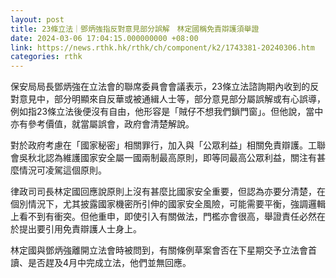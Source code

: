 ```yaml
---
layout: post
title: 23條立法｜鄧炳強指反對意見部分誤解　林定國稱免責辯護須舉證
date: 2024-03-06 17:04:15.000000000 +08:00
link: https://news.rthk.hk/rthk/ch/component/k2/1743381-20240306.htm
categories: rthk
---
```


保安局局長鄧炳強在立法會的聯席委員會會議表示，23條立法諮詢期內收到的反對意見中，部分明顯來自反華或被通緝人士等，部分意見部分屬誤解或有心誤導，例如指23條立法後便沒有自由，他形容是「賊仔不想我們鎖門窗」。但他說，當中亦有參考價值，就當屬誤會，政府會清楚解說。

對於政府考慮在「國家秘密」相關罪行，加入與「公眾利益」相關免責辯護。工聯會吳秋北認為維護國家安全屬一國兩制最高原則，即等同最高公眾利益，關注有甚麼情況可凌駕這個原則。

律政司司長林定國回應說原則上沒有甚麼比國家安全重要，但認為亦要分清楚，在個別情況下，尤其披露國家機密所引伸的國家安全風險，可能需要平衡，強調邏輯上看不到有衝突。但他重申，即使引入有關做法，門檻亦會很高，舉證責任必然在於提出要引用免責辯護人士身上。

林定國與鄧炳強離開立法會時被問到，有關條例草案會否在下星期交予立法會首讀、是否趕及4月中完成立法，他們並無回應。
